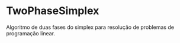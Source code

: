 # TwoPhaseSimplex
Algoritmo de duas fases do simplex para resolução de problemas de programação linear.

